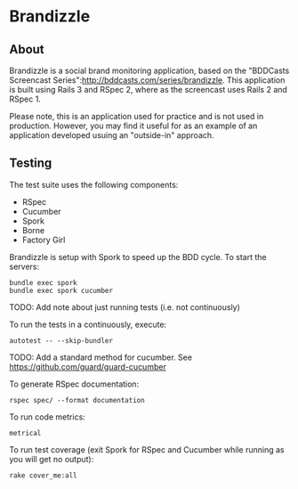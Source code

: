 # Brandizzle

## About

Brandizzle is a social brand monitoring application, based on the "BDDCasts Screencast Series":http://bddcasts.com/series/brandizzle. This application is built using Rails 3 and RSpec 2, where as the screencast uses Rails 2 and RSpec 1.

Please note, this is an application used for practice and is not used in production. However, you may find it useful for as an example of an application developed usuing an "outside-in" approach.

## Testing

The test suite uses the following components:

* RSpec
* Cucumber
* Spork
* Borne
* Factory Girl

Brandizzle is setup with Spork to speed up the BDD cycle. To start the servers:

    bundle exec spork
    bundle exec spork cucumber

TODO: Add note about just running tests (i.e. not continuously)

To run the tests in a continuously, execute:

    autotest -- --skip-bundler

TODO: Add a standard method for cucumber. See https://github.com/guard/guard-cucumber

To generate RSpec documentation:

    rspec spec/ --format documentation

To run code metrics:

    metrical

To run test coverage (exit Spork for RSpec and Cucumber while running as you will get no output):

    rake cover_me:all
